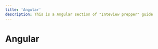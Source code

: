 ```yaml
---
title: 'Angular'
description: This is a Angular section of "Inteview prepper" guide
---
```

# Angular